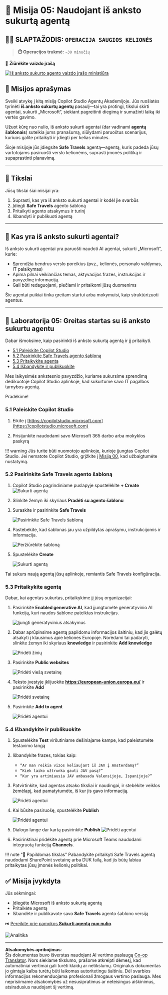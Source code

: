 <!--
CO_OP_TRANSLATOR_METADATA:
{
  "original_hash": "8e2c64a7f9303e58329ec8bb468c80b4",
  "translation_date": "2025-10-22T00:46:05+00:00",
  "source_file": "docs/recruit/05-using-prebuilt-agents/README.md",
  "language_code": "lt"
}
-->
# 🧰 Misija 05: Naudojant iš anksto sukurtą agentą  

## 🕵️‍♂️ SLAPTAŽODIS: `OPERACIJA SAUGIOS KELIONĖS`

> **⏱️ Operacijos trukmė:** `~30 minučių`

🎥 **Žiūrėkite vaizdo įrašą**

[![Iš anksto sukurto agento vaizdo įrašo miniatiūra](../../../../../translated_images/video-thumbnail.234ee62d2e4e837a7401776b5f092e5d5819f46a2e2859a92654b38f1381789f.lt.jpg)](https://www.youtube.com/watch?v=NmXsx8WjWuM "Žiūrėkite vaizdo įrašą YouTube")

## 🎯 Misijos aprašymas

Sveiki atvykę į kitą misiją Copilot Studio Agentų Akademijoje. Jūs ruošiatės tyrinėti **iš anksto sukurtų agentų** pasaulį—tai yra protingi, tikslui skirti agentai, sukurti „Microsoft“, siekiant pagreitinti diegimą ir sumažinti laiką iki vertės gavimo.

Užuot kūrę nuo nulio, iš anksto sukurti agentai (dar vadinami **agentų šablonais**) suteikia jums pranašumą, siūlydami paruoštus scenarijus, kuriuos galite pritaikyti ir įdiegti per kelias minutes.

Šioje misijoje jūs įdiegsite **Safe Travels** agentą—agentą, kuris padeda jūsų vartotojams pasiruošti verslo kelionėms, suprasti įmonės politiką ir supaprastinti planavimą.

---

## 🧭 Tikslai

Jūsų tikslai šiai misijai yra:

1. Suprasti, kas yra iš anksto sukurti agentai ir kodėl jie svarbūs  
1. Įdiegti **Safe Travels** agento šabloną  
1. Pritaikyti agento atsakymus ir turinį  
1. Išbandyti ir publikuoti agentą  

---

## 🧠 Kas yra iš anksto sukurti agentai?

Iš anksto sukurti agentai yra paruošti naudoti AI agentai, sukurti „Microsoft“, kurie:

- Sprendžia bendrus verslo poreikius (pvz., kelionės, personalo valdymas, IT palaikymas)
- Apima pilnai veikiančias temas, aktyvacijos frazes, instrukcijas ir pavyzdinę informaciją.
- Gali būti redaguojami, plečiami ir pritaikomi jūsų duomenims

Šie agentai puikiai tinka greitam startui arba mokymuisi, kaip struktūrizuoti agentus.

---

## 🧪 Laboratorija 05: Greitas startas su iš anksto sukurtu agentu

Dabar išmoksime, kaip pasirinkti iš anksto sukurtą agentą ir jį pritaikyti.

- [5.1 Paleiskite Copilot Studio](../../../../../docs/recruit/05-using-prebuilt-agents)
- [5.2 Pasirinkite Safe Travels agento šabloną](../../../../../docs/recruit/05-using-prebuilt-agents)
- [5.3 Pritaikykite agentą](../../../../../docs/recruit/05-using-prebuilt-agents)
- [5.4 Išbandykite ir publikuokite](../../../../../docs/recruit/05-using-prebuilt-agents)

Mes laikysimės ankstesnio pavyzdžio, kuriame sukursime sprendimą dedikuotoje Copilot Studio aplinkoje, kad sukurtume savo IT pagalbos tarnybos agentą.

Pradėkime!

### 5.1 Paleiskite Copilot Studio

1. Eikite į [https://copilotstudio.microsoft.com](https://copilotstudio.microsoft.com)

1. Prisijunkite naudodami savo Microsoft 365 darbo arba mokyklos paskyrą

!!! warning
    Jūs turite būti nuomotojo aplinkoje, kurioje įjungtas Copilot Studio. Jei nematote Copilot Studio, grįžkite į [Misiją 00](../00-course-setup/README.md), kad užbaigtumėte nustatymą.

### 5.2 Pasirinkite Safe Travels agento šabloną

1. Copilot Studio pagrindiniame puslapyje spustelėkite **+ Create**
    ![Sukurti agentą](../../../../../translated_images/create.ef22dd3e758823e9f17d69ef07c7db6fef8cbc00dd944ac65842bd3bd9f16efd.lt.png)

1. Slinkite žemyn iki skyriaus **Pradėti su agento šablonu**

1. Suraskite ir pasirinkite **Safe Travels**

    ![Pasirinkite Safe Travels šabloną](../../../../../translated_images/choose_template.01c90e72076da7f14a9c93120dec6932b57a109a506823dd3b195d8f610afb07.lt.png)

1. Pastebėkite, kad šablonas jau yra užpildytas aprašymu, instrukcijomis ir informacija.

    ![Peržiūrėkite šabloną](../../../../../translated_images/template-setup.0b2f5a8dd8c3e7e305d24461df3065a4ec435d3300df75287891830a9b91b974.lt.png)

1. Spustelėkite **Create**

    ![Sukurti agentą](../../../../../translated_images/create-agent-setup.3383d353508b5e33593bd2961c1fbea29568a49868356844ab4cffdad584a655.lt.png)

Tai sukurs naują agentą jūsų aplinkoje, remiantis Safe Travels konfigūracija.

### 5.3 Pritaikykite agentą

Dabar, kai agentas sukurtas, pritaikykime jį jūsų organizacijai:

1. Pasirinkite **Enabled generative AI**, kad įjungtumėte generatyvinio AI funkciją, kuri naudos šablone pateiktas instrukcijas.

    ![Įjungti generatyvinius atsakymus](../../../../../translated_images/gen-answers.7e91d692123771a60b0b944956472a1323857f61ffa2c32231f12eeb9bec341c.lt.png)

1. Dabar aprūpinsime agentą papildomu informacijos šaltiniu, kad jis galėtų atsakyti į klausimus apie keliones Europoje. Norėdami tai padaryti, slinkite žemyn iki skyriaus **knowledge** ir pasirinkite **Add knowledge**

    ![Pridėti žinių](../../../../../translated_images/knowledge.d85f70ad6cffe8700b2f33f76633c1c37ce45a960a33e42b3b48eca2759449b5.lt.png)

1. Pasirinkite **Public websites**

    ![Pridėti viešą svetainę](../../../../../translated_images/public-website.cb547b2284c409058bbe7e0a46e503f2368911b0781eec530b9ae63cd174e0b9.lt.png)

1. Teksto įvestyje įklijuokite **<https://european-union.europa.eu/>** ir pasirinkite **Add**

    ![Pridėti svetainę](../../../../../translated_images/paste-add.bb80b0f0f9bcd47dfbf00ebcb0a5386fa892be795c2eee74a8348c0d2a6ab5ae.lt.png)

1. Pasirinkite **Add to agent**

    ![Pridėti agentui](../../../../../translated_images/add-to-agent.f139c87c5a79ddaa1eef244a93f76c6451c1374dbbf189c23ce24c49a65d6073.lt.png)

### 5.4 Išbandykite ir publikuokite

1. Spustelėkite **Test** viršutiniame dešiniajame kampe, kad paleistumėte testavimo langą  

1. Išbandykite frazes, tokias kaip:

    - `“Ar man reikia vizos keliaujant iš JAV į Amsterdamą?”`
    - `“Kiek laiko užtrunka gauti JAV pasą?”`
    - `“Kur yra artimiausia JAV ambasada Valensijoje, Ispanijoje?”`

1. Patvirtinkite, kad agentas atsako tiksliai ir naudingai, ir stebėkite veiklos žemėlapį, kad pamatytumėte, iš kur jis gavo informaciją.

    ![Pridėti agentui](../../../../../translated_images/response-passport.e91b05c561f49cf5edbbdc6d7a61fffdcc4ad3d413bd17b09cca3f521a578be8.lt.png)

1. Kai būsite pasiruošę, spustelėkite **Publish**

    ![Pridėti agentui](../../../../../translated_images/publish-1.0685cfdf10e365ee58a8d0160c5bab81aef8fa5fbd2eb65535d568f611532637.lt.png)

1. Dialogo lange dar kartą pasirinkite **Publish**
    ![Pridėti agentui](../../../../../translated_images/publish-2.9c3964d72347088eeaaf8c137921d5b67c9962bce0ad067f89e8999f75299aa2.lt.png)

1. Pasirinktinai pridėkite agentą prie Microsoft Teams naudodami integruotą funkciją **Channels**.

!!! note "🧳 Papildomas tikslas"
    Pabandykite pritaikyti Safe Travels agentą naudodami SharePoint svetainę arba DUK failą, kad jis būtų labiau pritaikytas jūsų įmonės kelionių politikai.

## ✅ Misija įvykdyta

Jūs sėkmingai:

- Įdiegėte Microsoft iš anksto sukurtą agentą  
- Pritaikėte agentą
- Išbandėte ir publikavote savo **Safe Travels** agento šablono versiją

⏭️ [Pereikite prie pamokos **Sukurti agentą nuo nulio**](../06-create-agent-from-conversation/README.md).

<!-- markdownlint-disable-next-line MD033 -->
<img src="https://m365-visitor-stats.azurewebsites.net/agent-academy/recruit/05-using-prebuilt-agents" alt="Analitika" />

---

**Atsakomybės apribojimas**:  
Šis dokumentas buvo išverstas naudojant AI vertimo paslaugą [Co-op Translator](https://github.com/Azure/co-op-translator). Nors siekiame tikslumo, prašome atkreipti dėmesį, kad automatiniai vertimai gali turėti klaidų ar netikslumų. Originalus dokumentas jo gimtąja kalba turėtų būti laikomas autoritetingu šaltiniu. Dėl svarbios informacijos rekomenduojama profesionali žmogaus vertimo paslauga. Mes neprisiimame atsakomybės už nesusipratimus ar neteisingus aiškinimus, atsiradusius naudojant šį vertimą.
